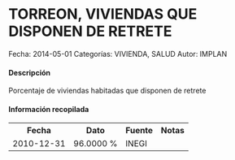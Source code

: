 TORREON, VIVIENDAS QUE DISPONEN DE RETRETE
=====

Fecha: 2014-05-01
Categorías: VIVIENDA, SALUD
Autor: IMPLAN

#### Descripción

Porcentaje de viviendas habitadas que disponen de retrete

#### Información recopilada

<table class="table table-hover table-bordered">
  <tr><th>Fecha</th><th>Dato</th><th>Fuente</th><th>Notas</th></tr>
  <tr><td>2010-12-31</td><td>96.0000 %</td><td>INEGI</td><td></td></tr>
</table>

